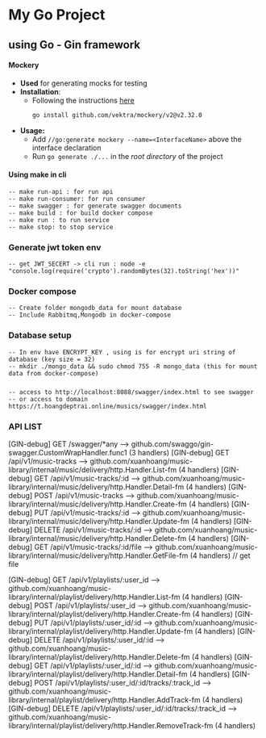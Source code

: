 # My Go Project 
## using Go - Gin framework

#### Mockery
- **Used** for generating mocks for testing
- **Installation**: 
  - Following the instructions [here](https://vektra.github.io/mockery/v2.32/installation/)
    ```bash
    go install github.com/vektra/mockery/v2@v2.32.0
    ```
- **Usage:**
  - Add `//go:generate mockery --name=<InterfaceName>` above the interface declaration
  - Run `go generate ./...` in the *root directory* of the project


#### Using make in cli 
    -- make run-api : for run api 
    -- make run-consumer: for run consumer
    -- make swagger : for generate swagger documents
    -- make build : for build docker compose
    -- make run : to run service
    -- make stop: to stop service
### Generate jwt token env
    -- get JWT_SECERT -> cli run : node -e "console.log(require('crypto').randomBytes(32).toString('hex'))" 

### Docker compose 
    -- Create folder mongodb_data for mount database
    -- Include Rabbitmq,Mongodb in docker-compose

### Database setup
    -- In env have ENCRYPT_KEY , using is for encrypt uri string of database (key size = 32)    
    -- mkdir ./mongo_data && sudo chmod 755 -R mongo_data (this for mount data from docker-compose)

### 
    -- access to http://localhost:8088/swagger/index.html to see swagger
    -- or access to domain https://t.hoangdeptrai.online/musics/swagger/index.html



### API LIST 
[GIN-debug] GET    /swagger/*any             --> github.com/swaggo/gin-swagger.CustomWrapHandler.func1 (3 handlers)
[GIN-debug] GET    /api/v1/music-tracks      --> github.com/xuanhoang/music-library/internal/music/delivery/http.Handler.List-fm (4 handlers)
[GIN-debug] GET    /api/v1/music-tracks/:id  --> github.com/xuanhoang/music-library/internal/music/delivery/http.Handler.Detail-fm (4 handlers)
[GIN-debug] POST   /api/v1/music-tracks      --> github.com/xuanhoang/music-library/internal/music/delivery/http.Handler.Create-fm (4 handlers)
[GIN-debug] PUT    /api/v1/music-tracks/:id  --> github.com/xuanhoang/music-library/internal/music/delivery/http.Handler.Update-fm (4 handlers)
[GIN-debug] DELETE /api/v1/music-tracks/:id  --> github.com/xuanhoang/music-library/internal/music/delivery/http.Handler.Delete-fm (4 handlers)
[GIN-debug] GET    /api/v1/music-tracks/:id/file --> github.com/xuanhoang/music-library/internal/music/delivery/http.Handler.GetFile-fm (4 handlers) // get file

[GIN-debug] GET    /api/v1/playlists/:user_id --> github.com/xuanhoang/music-library/internal/playlist/delivery/http.Handler.List-fm (4 handlers)
[GIN-debug] POST   /api/v1/playlists/:user_id --> github.com/xuanhoang/music-library/internal/playlist/delivery/http.Handler.Create-fm (4 handlers)
[GIN-debug] PUT    /api/v1/playlists/:user_id/:id --> github.com/xuanhoang/music-library/internal/playlist/delivery/http.Handler.Update-fm (4 handlers)
[GIN-debug] DELETE /api/v1/playlists/:user_id/:id --> github.com/xuanhoang/music-library/internal/playlist/delivery/http.Handler.Delete-fm (4 handlers)
[GIN-debug] GET    /api/v1/playlists/:user_id/:id --> github.com/xuanhoang/music-library/internal/playlist/delivery/http.Handler.Detail-fm (4 handlers)
[GIN-debug] POST   /api/v1/playlists/:user_id/:id/tracks/:track_id --> github.com/xuanhoang/music-library/internal/playlist/delivery/http.Handler.AddTrack-fm (4 handlers)
[GIN-debug] DELETE /api/v1/playlists/:user_id/:id/tracks/:track_id --> github.com/xuanhoang/music-library/internal/playlist/delivery/http.Handler.RemoveTrack-fm (4 handlers)

